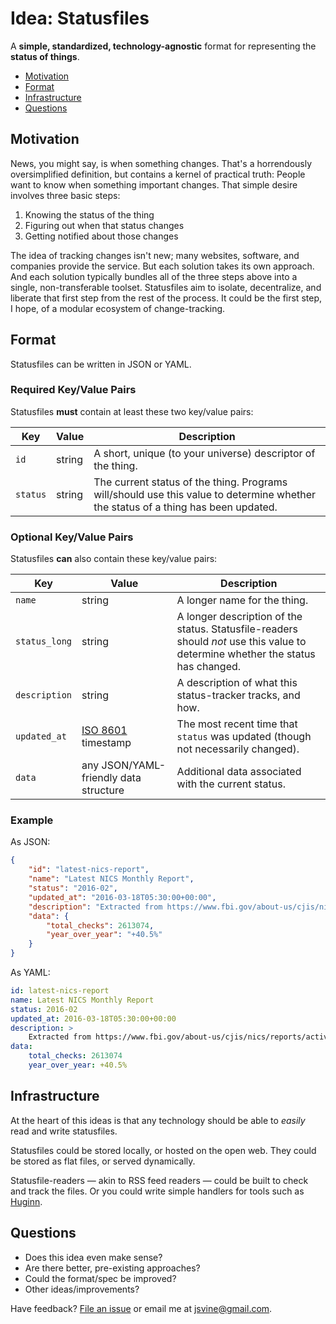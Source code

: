 # Idea: Statusfiles

A __simple, standardized, technology-agnostic__ format for representing the __status of things__.

- [Motivation](#motivation)
- [Format](#format)
- [Infrastructure](#infrastructure)
- [Questions](#questions)

## Motivation

News, you might say, is when something changes. That's a horrendously oversimplified definition, but contains a kernel of practical truth: People want to know when something important changes. That simple desire involves three basic steps:

1. Knowing the status of the thing
2. Figuring out when that status changes
3. Getting notified about those changes

The idea of tracking changes isn't new; many websites, software, and companies provide the service. But each solution takes its own approach. And each solution typically bundles all of the three steps above into a single, non-transferable toolset. Statusfiles aim to isolate, decentralize, and liberate that first step from the rest of the process. It could be the first step, I hope, of a modular ecosystem of change-tracking.

## Format

Statusfiles can be written in JSON or YAML.

### Required Key/Value Pairs

Statusfiles __must__ contain at least these two key/value pairs:

|Key|Value|Description|
|---|---|---|
|`id`|string|A short, unique (to your universe) descriptor of the thing.|
|`status`|string|The current status of the thing. Programs will/should use this value to determine whether the status of a thing has been updated.

### Optional Key/Value Pairs

Statusfiles __can__ also contain these key/value pairs:

|Key|Value|Description|
|---|---|---|
|`name`|string|A longer name for the thing.|
|`status_long`|string|A longer description of the status. Statusfile-readers should *not* use this value to determine whether the status has changed.|
|`description`|string|A description of what this status-tracker tracks, and how.|
|`updated_at`|[ISO 8601](https://en.wikipedia.org/wiki/ISO_8601) timestamp|The most recent time that `status` was updated (though not necessarily changed).|
|`data`|any JSON/YAML-friendly data structure|Additional data associated with the current status.|

### Example

As JSON: 

```json
{
    "id": "latest-nics-report",
    "name": "Latest NICS Monthly Report",
    "status": "2016-02",
    "updated_at": "2016-03-18T05:30:00+00:00",
    "description": "Extracted from https://www.fbi.gov/about-us/cjis/nics/reports/active_records_in_the_nics-index.pdf",
    "data": {
        "total_checks": 2613074,
        "year_over_year": "+40.5%"
    }
}
```

As YAML:

```yaml
id: latest-nics-report
name: Latest NICS Monthly Report
status: 2016-02
updated_at: 2016-03-18T05:30:00+00:00
description: >
    Extracted from https://www.fbi.gov/about-us/cjis/nics/reports/active_records_in_the_nics-index.pdf
data:
    total_checks: 2613074
    year_over_year: +40.5%
```

## Infrastructure

At the heart of this ideas is that any technology should be able to *easily* read and write statusfiles.

Statusfiles could be stored locally, or hosted on the open web. They could be stored as flat files, or served dynamically.

Statusfile-readers — akin to RSS feed readers — could be built to check and track the files. Or you could write simple handlers for tools such as [Huginn](https://github.com/cantino/huginn/).

## Questions

- Does this idea even make sense?
- Are there better, pre-existing approaches?
- Could the format/spec be improved?
- Other ideas/improvements?

Have feedback? [File an issue](https://github.com/jsvine/statusfiles/issues/new) or email me at [jsvine@gmail.com](mailto:jsvine@gmail.com).
